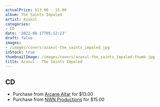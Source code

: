 ```yaml
---
actualPrice: $13.00 - 15.00
album: The Saints Impaled
artist: Azaxul
categories:
- CD
date: '2022-08-17T05:12:23'
draft: false
images:
- /images/covers/azaxul-the_saints_impaled.jpg
inStock: true
thumbnailImage: /images/covers/azaxul-the_saints_impaled-thumb.jpg
title: Azaxul - The Saints Impaled
---
```


## CD
* Purchase from [Arcane Altar](https://arcanealtar.bigcartel.com/product/azaxul-the-saints-impaled-cd) for $13.00
* Purchase from [NWN Productions](http://shop.nwnprod.com/index.php?route=product/product&path=93&product_id=26799&sort=pd.name&order=ASC) for $15.00
